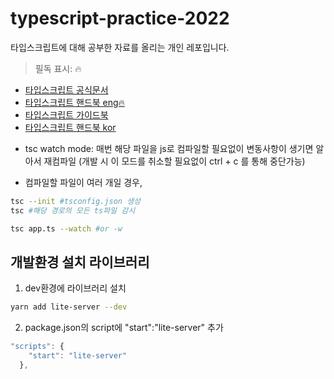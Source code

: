 # typescript-practice-2022

타입스크립트에 대해 공부한 자료를 올리는 개인 레포입니다.
> 필독 표시: 🔥
* [타입스크립트 공식문서](https://www.typescriptlang.org/)
* [타입스크립트 핸드북 eng🔥](https://www.typescriptlang.org/docs/handbook/intro.html)
* [타입스크립트 가이드북](https://yamoo9.gitbook.io/typescript/)
* [타입스크립트 핸드북 kor](https://typescript-handbook-ko.org/)



- tsc watch mode: 매번 해당 파일을 js로 컴파일할 필요없이 변동사항이 생기면 알아서 재컴파일
  (개발 시 이 모드를 취소할 필요없이 ctrl + c 를 통해 중단가능)

- 컴파일할 파일이 여러 개일 경우,

```bash
tsc --init #tsconfig.json 생성
tsc #해당 경로의 모든 ts파일 감시
```

```bash
tsc app.ts --watch #or -w
```

## 개발환경 설치 라이브러리

1. dev환경에 라이브러리 설치

```bash
yarn add lite-server --dev
```

2. package.json의 script에 "start":"lite-server" 추가

```javascript
"scripts": {
    "start": "lite-server"
  },
```
